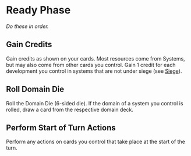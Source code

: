 # Ready Phase 

*Do these in order.*

## Gain Credits

Gain credits as shown on your cards. Most resources come from Systems, but may also come from other cards you control. Gain 1 credit for each development you control in systems that are not under siege (see [Siege](/etc/additional-rules.html#siege)).

## Roll Domain Die

Roll the Domain Die (6-sided die). If the domain of a system you control is rolled, draw a card from the respective domain deck.

## Perform Start of Turn Actions

Perform any actions on cards you control that take place at the start of the turn.
